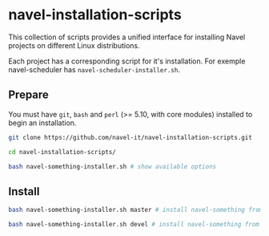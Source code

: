 navel-installation-scripts
==================

This collection of scripts provides a unified interface for installing Navel projects on different Linux distributions.

Each project has a corresponding script for it's installation. For exemple navel-scheduler has `navel-scheduler-installer.sh`.

Prepare
-------

You must have `git`, `bash` and `perl` (>= 5.10, with core modules) installed to begin an installation.

```bash
git clone https://github.com/navel-it/navel-installation-scripts.git

cd navel-installation-scripts/

bash navel-something-installer.sh # show available options
```

Install
------

```bash
bash navel-something-installer.sh master # install navel-something from http://github.com/navel-it/navel-something.git@master

bash navel-something-installer.sh devel # install navel-something from http://github.com/navel-it/navel-something.git@devel
```